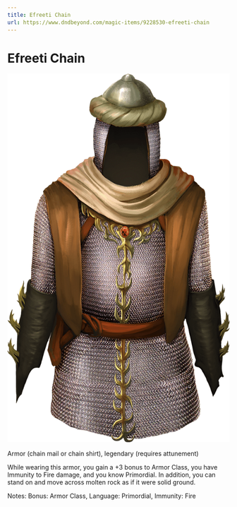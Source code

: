 ```yaml
---
title: Efreeti Chain
url: https://www.dndbeyond.com/magic-items/9228530-efreeti-chain
---
```


# Efreeti Chain

![Efreeti Chain](efreeti-chain.png)

Armor (chain mail or chain shirt), legendary (requires attunement)

While wearing this armor, you gain a +3 bonus to Armor Class, you have Immunity to Fire damage, and you know Primordial. In addition, you can stand on and move across molten rock as if it were solid ground.

Notes: Bonus: Armor Class, Language: Primordial, Immunity: Fire